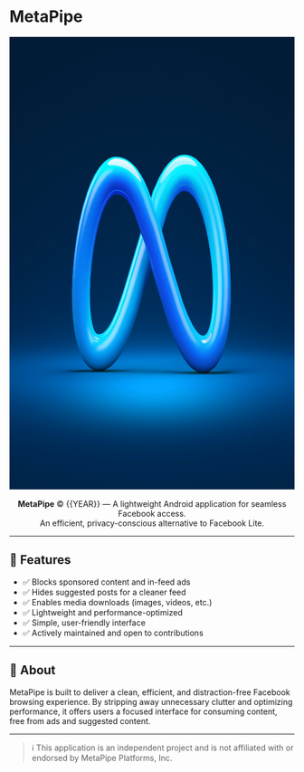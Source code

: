 # MetaPipe

<p align="center">
  <img src="images/MetaPipe-cover-dark.png" height="800" alt="MetaPipe Cover Image">
</p>

<div align="center">
  <strong>MetaPipe</strong> &copy; {{YEAR}} — A lightweight Android application for seamless Facebook access.<br>
  An efficient, privacy-conscious alternative to Facebook Lite.
</div>

---

## 🚀 Features

- ✅ Blocks sponsored content and in-feed ads
- ✅ Hides suggested posts for a cleaner feed
- ✅ Enables media downloads (images, videos, etc.)
- ✅ Lightweight and performance-optimized
- ✅ Simple, user-friendly interface
- ✅ Actively maintained and open to contributions

---

## 📱 About

MetaPipe is built to deliver a clean, efficient, and distraction-free Facebook browsing experience. By stripping away unnecessary clutter and optimizing performance, it offers users a focused interface for consuming content, free from ads and suggested content.

---

> ℹ️ This application is an independent project and is not affiliated with or endorsed by MetaPipe Platforms, Inc.